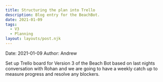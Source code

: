```yaml
---
title: Structuring the plan into Trello
description: Blog entry for the BeachBot.
date: 2021-01-09
tags:
  - V3
  - Planning
layout: layouts/post.njk
---
```

Date: 2021-01-09
Author: Andrew

Set up Trello board for Version 3 of the Beach Bot based on last nights conversation with Rohan and we are going to have a weekly catch up to measure progress and resolve any blockers.